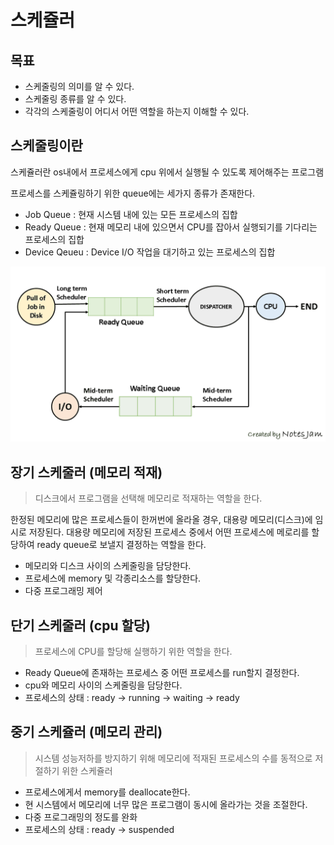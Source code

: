 # 스케쥴러

## 목표
- 스케줄링의 의미를 알 수 있다.
- 스케줄링 종류를 알 수 있다.
- 각각의 스케줄링이 어디서 어떤 역할을 하는지 이해할 수 있다.

## 스케줄링이란
스케쥴러란 os내에서 프로세스에게 cpu 위에서 실행될 수 있도록 제어해주는 프로그램

프로세스를 스케쥴링하기 위한 queue에는 세가지 종류가 존재한다.
- Job Queue : 현재 시스템 내에 있는 모든 프로세스의 집합
- Ready Queue : 현재 메모리 내에 있으면서 CPU를 잡아서 실행되기를 기다리는 프로세스의 집합
- Device Qeueu : Device I/O 작업을 대기하고 있는 프로세스의 집합

![](images/cpu-scheduling-in-operating-system-min.png)

## 장기 스케줄러 (메모리 적재)

> 디스크에서 프로그램을 선택해 메모리로 적재하는 역할을 한다.

한정된 메모리에 많은 프로세스들이 한꺼번에 올라올 경우, 대용량 메모리(디스크)에 임시로 저장된다. 대용량 메모리에 저장된 프로세스 중에서 어떤 프로세스에 메로리를 할당하여 ready queue로 보낼지 결정하는 역할을 한다.

- 메모리와 디스크 사이의 스케줄링을 담당한다.
- 프로세스에 memory 및 각종리소스를 할당한다.
- 다중 프로그래밍 제어


## 단기 스케줄러 (cpu 할당)

> 프로세스에 CPU를 할당해 실행하기 위한 역할을 한다.

- Ready Queue에 존재하는 프로세스 중 어떤 프로세스를 run할지 결정한다.
- cpu와 메모리 사이의 스케줄링을 담당한다.
- 프로세스의 상태 : ready -> running -> waiting -> ready

## 중기 스케쥴러 (메모리 관리)

> 시스템 성능저하를 방지하기 위해 메모리에 적재된 프로세스의 수를 동적으로 저절하기 위한 스케쥴러

- 프로세스에게서 memory를 deallocate한다.
- 현 시스템에서 메모리에 너무 많은 프로그램이 동시에 올라가는 것을 조절한다.
- 다중 프로그래밍의 정도를 완화
- 프로세스의 상태 : ready -> suspended